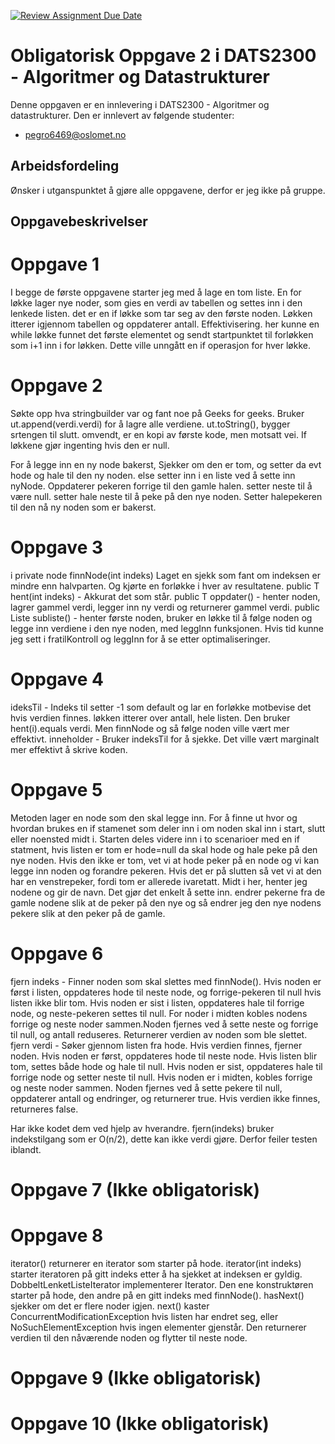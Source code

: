 [![Review Assignment Due Date](https://classroom.github.com/assets/deadline-readme-button-22041afd0340ce965d47ae6ef1cefeee28c7c493a6346c4f15d667ab976d596c.svg)](https://classroom.github.com/a/FVZ-bAxQ)
# Obligatorisk Oppgave 2 i DATS2300 - Algoritmer og Datastrukturer

Denne oppgaven er en innlevering i DATS2300 - Algoritmer og datastrukturer. Den er innlevert av følgende studenter:
* pegro6469@oslomet.no


## Arbeidsfordeling
Ønsker i utganspunktet å gjøre alle oppgavene, derfor er jeg ikke på gruppe.

## Oppgavebeskrivelser

# Oppgave 1
I begge de første oppgavene starter jeg med å lage en tom liste. En for løkke lager nye noder, som gies en verdi av tabellen og settes inn i den lenkede listen. det er en if løkke som tar seg av den første noden. Løkken itterer igjennom tabellen og oppdaterer antall. Effektivisering. her kunne en while løkke funnet det første elementet og sendt startpunktet til forløkken som i+1 inn i for løkken. Dette ville unngått en if operasjon for hver løkke.

# Oppgave 2
Søkte opp hva stringbuilder var og fant noe på Geeks for geeks. Bruker ut.append(verdi.verdi) for å lagre alle verdiene. ut.toString(), bygger srtengen til slutt. omvendt, er en kopi av første kode, men motsatt vei. If løkkene gjør ingenting hvis den er null. 

For å legge inn en ny node bakerst, Sjekker om den er tom, og setter da evt hode og hale til den ny noden. else setter inn i en liste ved å sette inn nyNode. Oppdaterer pekeren forrige til den gamle halen. setter neste til å være null. setter hale neste til å peke på den nye noden. Setter halepekeren til den nå ny noden som er bakerst.  

# Oppgave 3
i private node<T> finnNode(int indeks) Laget en sjekk som fant om indeksen er mindre enn halvparten. Og kjørte en forløkke i hver av resultatene.
public T hent(int indeks) - Akkurat det som står.
public T oppdater() - henter noden, lagrer gammel verdi, legger inn ny verdi og returnerer gammel verdi.
public Liste<T> subliste() - henter første noden, bruker en løkke til å følge noden og legge inn verdiene i den nye noden, med leggInn funksjonen. Hvis tid kunne jeg sett i fratilKontroll og leggInn for å se etter optimaliseringer.

# Oppgave 4
ideksTil - Indeks til setter -1 som default og lar en forløkke motbevise det hvis verdien finnes. løkken itterer over antall, hele listen. Den bruker hent(i).equals verdi. Men finnNode og så følge noden ville vært mer effektivt.
inneholder - Bruker indeksTil for å sjekke. Det ville vært marginalt mer effektivt å skrive koden.

# Oppgave 5
Metoden lager en node som den skal legge inn. For å finne ut hvor og hvordan brukes en if stamenet som deler inn i om noden skal inn i start, slutt eller noensted midt i. Starten deles videre inn i to scenarioer med en if statment, hvis listen er tom er hode=null da skal hode og hale peke på den nye noden. Hvis den ikke er tom, vet vi at hode peker på en node og vi kan legge inn noden og forandre pekeren. Hvis det er på slutten så vet vi at den har en venstrepeker, fordi tom er allerede ivaretatt. Midt i her, henter jeg nodene og gir de navn. Det gjør det enkelt å sette inn. endrer pekerne fra de gamle nodene slik at de peker på den nye og så endrer jeg den nye nodens pekere slik at den peker på de gamle. 

# Oppgave 6
fjern indeks - Finner noden som skal slettes med finnNode(). Hvis noden er først i listen, oppdateres hode til neste node, og forrige-pekeren til null hvis listen ikke blir tom. Hvis noden er sist i listen, oppdateres hale til forrige node, og neste-pekeren settes til null. For noder i midten kobles nodens forrige og neste noder sammen.Noden fjernes ved å sette neste og forrige til null, og antall reduseres. Returnerer verdien av noden som ble slettet.
fjern verdi - Søker gjennom listen fra hode. Hvis verdien finnes, fjerner noden. Hvis noden er først, oppdateres hode til neste node. Hvis listen blir tom, settes både hode og hale til null. Hvis noden er sist, oppdateres hale til forrige node og setter neste til null. Hvis noden er i midten, kobles forrige og neste noder sammen. Noden fjernes ved å sette pekere til null, oppdaterer antall og endringer, og returnerer true. Hvis verdien ikke finnes, returneres false.

Har ikke kodet dem ved hjelp av hverandre. fjern(indeks) bruker indekstilgang som er O(n/2), dette kan ikke verdi gjøre. Derfor feiler testen iblandt.

# Oppgave 7  (Ikke obligatorisk)


# Oppgave 8
iterator() returnerer en iterator som starter på hode. iterator(int indeks) starter iteratoren på gitt indeks etter å ha sjekket at indeksen er gyldig.
DobbeltLenketListeIterator implementerer Iterator<T>. Den ene konstruktøren starter på hode, den andre på en gitt indeks med finnNode().
hasNext() sjekker om det er flere noder igjen. next() kaster ConcurrentModificationException hvis listen har endret seg, eller NoSuchElementException hvis ingen elementer gjenstår. Den returnerer verdien til den nåværende noden og flytter til neste node.

# Oppgave 9  (Ikke obligatorisk)

# Oppgave 10 (Ikke obligatorisk)